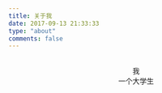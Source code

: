 ```yaml
---
title: 关于我
date: 2017-09-13 21:33:33
type: "about"
comments: false
---
```


</br>

<div align = "center">我</div>

<div align = "center">一个大学生</div>

<div align = "center"></div>